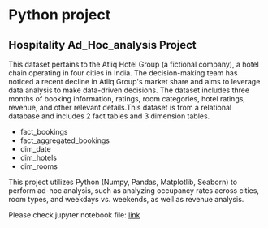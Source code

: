 # Python project
## Hospitality Ad_Hoc_analysis Project

This dataset pertains to the Atliq Hotel Group (a fictional company), a hotel chain operating in four cities in India. The decision-making team has noticed a recent decline in Atliq Group's market share and aims to leverage data analysis to make data-driven decisions. The dataset includes three months of booking information, ratings, room categories, hotel ratings, revenue, and other relevant details.This dataset is from a relational database and includes 2 fact tables and 3 dimension tables.

- fact_bookings
- fact_aggregated_bookings
- dim_date
- dim_hotels
- dim_rooms
  
This project utilizes Python (Numpy, Pandas, Matplotlib, Seaborn) to perform ad-hoc analysis, such as analyzing occupancy rates across cities, room types, and weekdays vs. weekends, as well as revenue analysis.

Please check jupyter notebook file: [link](https://github.com/HsiaoChuHao/Python_Hospitality_analysis_Project-Ad_Hoc_analysis-/blob/main/Hospitality_analysis_Project%20(Ad_Hoc_analysis).ipynb)
